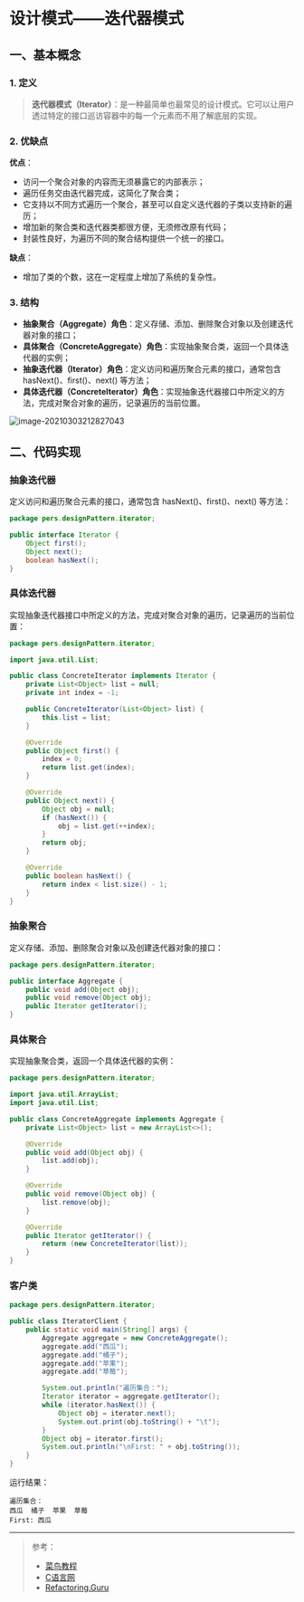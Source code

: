 # 设计模式——迭代器模式

## 一、基本概念

### 1. 定义

> **迭代器模式（Iterator）**：是一种最简单也最常见的设计模式。它可以让用户透过特定的接口巡访容器中的每一个元素而不用了解底层的实现。

### 2. 优缺点

**优点**：

- 访问一个聚合对象的内容而无须暴露它的内部表示；
- 遍历任务交由迭代器完成，这简化了聚合类；
- 它支持以不同方式遍历一个聚合，甚至可以自定义迭代器的子类以支持新的遍历；
- 增加新的聚合类和迭代器类都很方便，无须修改原有代码；
- 封装性良好，为遍历不同的聚合结构提供一个统一的接口。

**缺点**：

- 增加了类的个数，这在一定程度上增加了系统的复杂性。

### 3. 结构

- **抽象聚合（Aggregate）角色**：定义存储、添加、删除聚合对象以及创建迭代器对象的接口；
- **具体聚合（ConcreteAggregate）角色**：实现抽象聚合类，返回一个具体迭代器的实例；
- **抽象迭代器（Iterator）角色**：定义访问和遍历聚合元素的接口，通常包含 hasNext()、first()、next() 等方法；
- **具体迭代器（Concretelterator）角色**：实现抽象迭代器接口中所定义的方法，完成对聚合对象的遍历，记录遍历的当前位置。

![image-20210303212827043](https://pic.try-hard.cn/blog/image-20210303212827043.png)

## 二、代码实现

### 抽象迭代器

定义访问和遍历聚合元素的接口，通常包含 hasNext()、first()、next() 等方法：

```java
package pers.designPattern.iterator;

public interface Iterator {
    Object first();
    Object next();
    boolean hasNext();
}
```

### 具体迭代器

实现抽象迭代器接口中所定义的方法，完成对聚合对象的遍历，记录遍历的当前位置：

```java
package pers.designPattern.iterator;

import java.util.List;

public class ConcreteIterator implements Iterator {
    private List<Object> list = null;
    private int index = -1;

    public ConcreteIterator(List<Object> list) {
        this.list = list;
    }

    @Override
    public Object first() {
        index = 0;
        return list.get(index);
    }

    @Override
    public Object next() {
        Object obj = null;
        if (hasNext()) {
            obj = list.get(++index);
        }
        return obj;
    }

    @Override
    public boolean hasNext() {
        return index < list.size() - 1;
    }
}
```

### 抽象聚合

定义存储、添加、删除聚合对象以及创建迭代器对象的接口：

```java
package pers.designPattern.iterator;

public interface Aggregate {
    public void add(Object obj);
    public void remove(Object obj);
    public Iterator getIterator();
}
```

### 具体聚合

实现抽象聚合类，返回一个具体迭代器的实例：

```java
package pers.designPattern.iterator;

import java.util.ArrayList;
import java.util.List;

public class ConcreteAggregate implements Aggregate {
    private List<Object> list = new ArrayList<>();

    @Override
    public void add(Object obj) {
        list.add(obj);
    }

    @Override
    public void remove(Object obj) {
        list.remove(obj);
    }

    @Override
    public Iterator getIterator() {
        return (new ConcreteIterator(list));
    }
}
```

### 客户类

```java
package pers.designPattern.iterator;

public class IteratorClient {
    public static void main(String[] args) {
        Aggregate aggregate = new ConcreteAggregate();
        aggregate.add("西瓜");
        aggregate.add("橘子");
        aggregate.add("苹果");
        aggregate.add("草莓");

        System.out.println("遍历集合：");
        Iterator iterator = aggregate.getIterator();
        while (iterator.hasNext()) {
            Object obj = iterator.next();
            System.out.print(obj.toString() + "\t");
        }
        Object obj = iterator.first();
        System.out.println("\nFirst: " + obj.toString());
    }
}
```

运行结果：

```
遍历集合：
西瓜	橘子	苹果	草莓	
First: 西瓜
```

***

> 参考：
>
> - [菜鸟教程](https://www.runoob.com/design-pattern/singleton-pattern.html)
> - [C语言网](http://c.biancheng.net/view/1338.html)
> - [Refactoring.Guru](https://refactoringguru.cn/)

